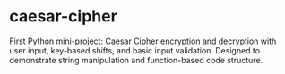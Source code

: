 # caesar-cipher
First Python mini-project: Caesar Cipher encryption and decryption with user input, key-based shifts, and basic input validation. Designed to demonstrate string manipulation and function-based code structure.
